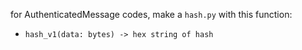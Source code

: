 for AuthenticatedMessage codes, make a `hash.py` with this function:
- `hash_v1(data: bytes) -> hex string of hash`
